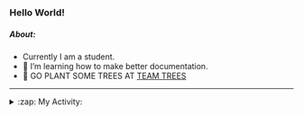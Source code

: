 ### Hello World!

##### About:
- Currently I am a student.
- 🌱 I’m learning how to make better documentation.
- 🌱 GO PLANT SOME TREES AT [TEAM TREES](https://teamtrees.org/)

---
<details>
  <summary>:zap: My Activity:</summary>
  
<!--START_SECTION:waka-->
![Code Time](http://img.shields.io/badge/Code%20Time-1%2C164%20hrs%2053%20mins-blue)

**I'm a Night 🦉** 

```text
🌞 Morning                1899 commits        ███░░░░░░░░░░░░░░░░░░░░░░   10.12 % 
🌆 Daytime                6376 commits        ████████░░░░░░░░░░░░░░░░░   33.97 % 
🌃 Evening                5354 commits        ███████░░░░░░░░░░░░░░░░░░   28.53 % 
🌙 Night                  5139 commits        ███████░░░░░░░░░░░░░░░░░░   27.38 % 
```
📅 **I'm Most Productive on Wednesday** 

```text
Monday                   2651 commits        ████░░░░░░░░░░░░░░░░░░░░░   14.13 % 
Tuesday                  2572 commits        ███░░░░░░░░░░░░░░░░░░░░░░   13.70 % 
Wednesday                4385 commits        ██████░░░░░░░░░░░░░░░░░░░   23.36 % 
Thursday                 2424 commits        ███░░░░░░░░░░░░░░░░░░░░░░   12.92 % 
Friday                   1942 commits        ███░░░░░░░░░░░░░░░░░░░░░░   10.35 % 
Saturday                 1643 commits        ██░░░░░░░░░░░░░░░░░░░░░░░   08.75 % 
Sunday                   3151 commits        ████░░░░░░░░░░░░░░░░░░░░░   16.79 % 
```


📊 **This Week I Spent My Time On** 

```text
🔥 Editors: 
IntelliJ                 5 hrs 36 mins       █████████████████████████   100.00 % 

🐱‍💻 Projects: 
intro                    5 hrs 29 mins       █████████████████████████   98.03 % 
Unknown Project          5 mins              ░░░░░░░░░░░░░░░░░░░░░░░░░   01.77 % 
android-demo             0 secs              ░░░░░░░░░░░░░░░░░░░░░░░░░   00.20 % 
```


 Last Updated on 23/08/2023 00:15:20 UTC
<!--END_SECTION:waka-->
</details>
